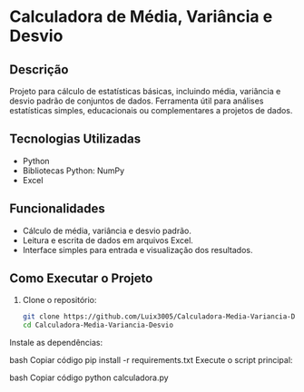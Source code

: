 # Calculadora de Média, Variância e Desvio

## Descrição
Projeto para cálculo de estatísticas básicas, incluindo média, variância e desvio padrão de conjuntos de dados. Ferramenta útil para análises estatísticas simples, educacionais ou complementares a projetos de dados.

## Tecnologias Utilizadas
- Python
- Bibliotecas Python: NumPy
- Excel

## Funcionalidades
- Cálculo de média, variância e desvio padrão.
- Leitura e escrita de dados em arquivos Excel.
- Interface simples para entrada e visualização dos resultados.

## Como Executar o Projeto
1. Clone o repositório:
   ```bash
   git clone https://github.com/Luix3005/Calculadora-Media-Variancia-Desvio.git
   cd Calculadora-Media-Variancia-Desvio
Instale as dependências:

bash
Copiar código
pip install -r requirements.txt
Execute o script principal:

bash
Copiar código
python calculadora.py
